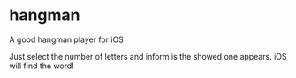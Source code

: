 # hangman
A good hangman player for iOS

Just select the number of letters and inform is the showed one appears. iOS will find the word!
